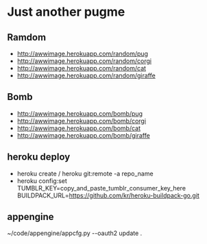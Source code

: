 Just another pugme
==================

Ramdom
------
* http://awwimage.herokuapp.com/random/pug
* http://awwimage.herokuapp.com/random/corgi
* http://awwimage.herokuapp.com/random/cat
* http://awwimage.herokuapp.com/random/giraffe

Bomb
----
* http://awwimage.herokuapp.com/bomb/pug
* http://awwimage.herokuapp.com/bomb/corgi
* http://awwimage.herokuapp.com/bomb/cat
* http://awwimage.herokuapp.com/bomb/giraffe

heroku deploy
-------------
* heroku create / heroku git:remote -a repo_name
* heroku config:set TUMBLR_KEY=copy_and_paste_tumblr_consumer_key_here BUILDPACK_URL=https://github.com/kr/heroku-buildpack-go.git

appengine
---------
~/code/appengine/appcfg.py --oauth2 update .
